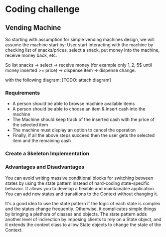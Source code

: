 # Coding challenge

## Vending Machine

So starting with assumption for simple vending machines design, we will assume the machine start by:
User start interacting with the machine by checking list of snacks/prices, select a snack, put money into the machine, receive money back, etc.

So list snacks -> select -> receive money (for example only 1$, 2$, 5$ until money inserted >= price) -> dispense item -> dispense change.

with the following diagram: [TODO: attach diagram]

### Requirements

- A person should be able to browse machine available items
- A person should be able to choose an item & insert cash into the machine
- The Machine should keep track of the inserted cash with the price of the selected item
- The machine must display an option to cancel the operation
- Finally, if all the above steps succeed then the user gets the selected item and the remaining cash

### Create a Skeleton Implementation

### Advantages and Disadvantages

You can avoid writing massive conditional blocks for switching between states by using the state pattern instead of hard-coding state-specific behavior. It allows you to develop a flexible and maintainable application. You can add new states and transitions to the Context without changing it.

It's a good idea to use the state pattern if the logic of each state is complex and the states change frequently. Otherwise, it complicates simple things by bringing a plethora of classes and objects. The state pattern adds another level of indirection by imposing clients to rely on a State object, and it extends the context class to allow State objects to change the state of the Context.
